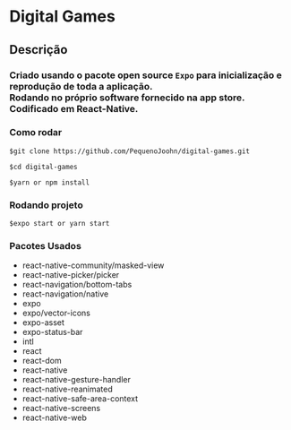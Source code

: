 # Digital Games

## **Descrição**
### Criado usando o pacote open source `Expo` para inicialização e reprodução de toda a aplicação. </br>Rodando no próprio software fornecido na app store.</br> Codificado em React-Native.

### **Como rodar**
`$git clone https://github.com/PequenoJoohn/digital-games.git`

`$cd digital-games`

`$yarn or npm install`
<br>

### **Rodando projeto**

`$expo start or yarn start`

### **Pacotes Usados**

- react-native-community/masked-view
- react-native-picker/picker
- react-navigation/bottom-tabs
- react-navigation/native
- expo
- expo/vector-icons
- expo-asset
- expo-status-bar
- intl
- react
- react-dom
- react-native
- react-native-gesture-handler
- react-native-reanimated
- react-native-safe-area-context
- react-native-screens
- react-native-web